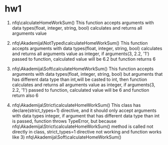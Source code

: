 # hw1
1) nfq\calculateHomeWorkSum() 
This function accepts arguments with data types(float, integer, string, bool) calculates and returns all arguments value

2) nfq\Akademija\NotTyped\calculateHomeWorkSum()
This function accepts arguments with data types(float, integer, string, bool) calculates and returns all arguments value as integer, 
if arguments(3, 2.2, '1') passed to function, calculated value will be 6.2 but function returns 6 

3) nfq\Akademija\Soft\calculateHomeWorkSum()
This function accepts arguments with data types(float, integer, string, bool) but arguments that has different data type than int,will be casted to int, then function calculates and returns all arguments value as integer, 
if arguments(3, 2.2, '1') passed to function, calculated value will be 6 and function return also 6 

4) nfq\Akademija\Strict\calculateHomeWorkSum()
This class has declare(strict_types=1) directive, and it should only accept arguments with data types integer, 
if argument that has different data type than int is passed, function throws TypeError, 
but because nfq\Akademija\Strict\calculateHomeWorkSum() method is called not directly in class, strict_types=1 directive not working and function works like 3) nfq\Akademija\Soft\calculateHomeWorkSum()

